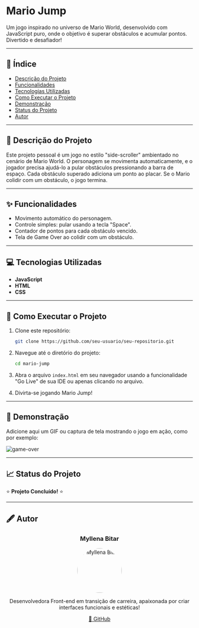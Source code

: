 # Mario Jump

Um jogo inspirado no universo de Mario World, desenvolvido com JavaScript puro, onde o objetivo é superar obstáculos e acumular pontos. Divertido e desafiador!

---

## 📂 Índice

- [Descrição do Projeto](#-descrição-do-projeto)
- [Funcionalidades](#-funcionalidades)
- [Tecnologias Utilizadas](#-tecnologias-utilizadas)
- [Como Executar o Projeto](#-como-executar-o-projeto)
- [Demonstração](#-demonstração)
- [Status do Projeto](#-status-do-projeto)
- [Autor](#-autor)

---

## 📜 Descrição do Projeto

Este projeto pessoal é um jogo no estilo "side-scroller" ambientado no cenário de Mario World. O personagem se movimenta automaticamente, e o jogador precisa ajudá-lo a pular obstáculos pressionando a barra de espaço. Cada obstáculo superado adiciona um ponto ao placar. Se o Mario colidir com um obstáculo, o jogo termina.

---

## ✨ Funcionalidades

- Movimento automático do personagem.
- Controle simples: pular usando a tecla "Space".
- Contador de pontos para cada obstáculo vencido.
- Tela de Game Over ao colidir com um obstáculo.

---

## 💻 Tecnologias Utilizadas

- **JavaScript**
- **HTML**
- **CSS**

---

## 🚀 Como Executar o Projeto

1. Clone este repositório:

   ```bash
   git clone https://github.com/seu-usuario/seu-repositorio.git
   ```

2. Navegue até o diretório do projeto:

   ```bash
   cd mario-jump
   ```

3. Abra o arquivo `index.html` em seu navegador usando a funcionalidade "Go Live" de sua IDE ou apenas clicando no arquivo.

4. Divirta-se jogando Mario Jump!

---

## 🎥 Demonstração

Adicione aqui um GIF ou captura de tela mostrando o jogo em ação, como por exemplo:

<img src="https://github.com/user-attachments/assets/758afb2f-bc46-4621-9717-be749ca37400" alt="game-over">

---

## 📈 Status do Projeto

:star: **Projeto Concluído!** :star:

---

## 🖋️ Autor

<div align="center">
  <h3>Myllena Bitar</h3>
  <img src="https://avatars.githubusercontent.com/u/111917539?v=4" alt="Myllena Bitar" width="120" style="border-radius: 50%;">
  <p>Desenvolvedora Front-end em transição de carreira, apaixonada por criar interfaces funcionais e estéticas!</p>
  <a href="https://github.com/myllenabitar" target="_blank">🔗 GitHub</a>
</div>
